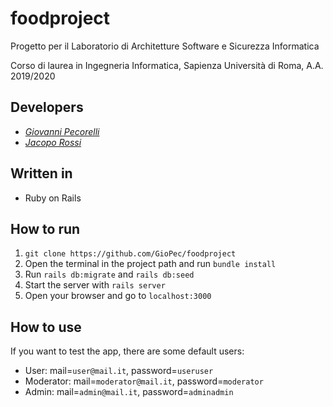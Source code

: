 # foodproject
Progetto per il Laboratorio di Architetture Software e Sicurezza Informatica

Corso di laurea in Ingegneria Informatica, Sapienza Università di Roma, A.A. 2019/2020

## Developers
* [*Giovanni Pecorelli*](https://github.com/GioPec)
* [*Jacopo Rossi*](https://github.com/JacopoRossi)

## Written in
* Ruby on Rails

## How to run
1) ``git clone https://github.com/GioPec/foodproject``
2) Open the terminal in the project path and run `bundle install`
3) Run `rails db:migrate` and `rails db:seed`
4) Start the server with `rails server`
5) Open your browser and go to ``localhost:3000``

## How to use
If you want to test the app, there are some default users:
* User: mail=`user@mail.it`, password=`useruser`
* Moderator: mail=`moderator@mail.it`, password=`moderator`
* Admin: mail=`admin@mail.it`, password=`adminadmin`